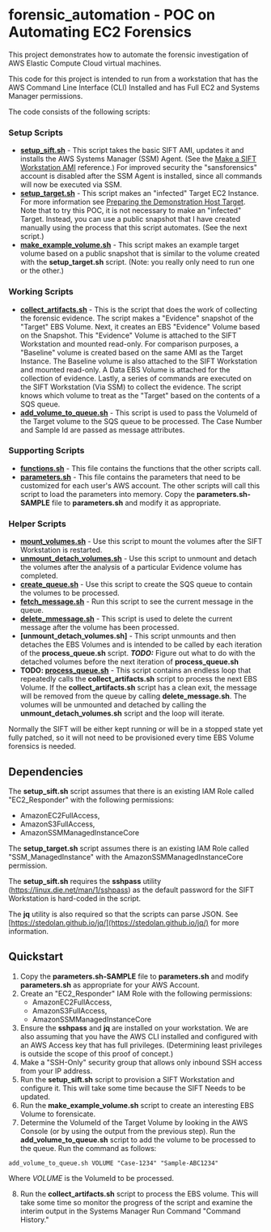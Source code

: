 # forensic_automation - POC on Automating EC2 Forensics
This project demonstrates how to automate the forensic investigation of AWS Elastic
Compute Cloud virtual machines.

This code for this project is intended to run from a workstation that has the AWS Command Line Interface (CLI) Installed and has Full EC2 and Systems Manager permissions.

The code consists of the following scripts:
### Setup Scripts
* **[setup_sift.sh](setup_sift.sh)** - This script takes the basic SIFT AMI, updates it and installs the AWS Systems Manager (SSM) Agent. (See the [Make a SIFT Workstation AMI](https://forensicate.cloud/aws/sift-ami) reference.) For improved security the "sansforensics" account is disabled after the SSM Agent is installed, since all commands will now be executed via SSM.
* **[setup_target.sh](setup_target.sh)** - This script makes an "infected" Target EC2 Instance. For more information see [Preparing the Demonstration Host Target](https://forensicate.cloud/ws1/Lab1-Preparing_the_Demonstration_Host_Target). Note that to try this POC, it is not necessary to make an "infected" Target. Instead, you can use a public snapshot that I have created manually using the process that this script automates. (See the next script.)
* **[make_example_volume.sh](make_example_volume.sh)** - This script makes an example target volume based on a public snapshot that is similar to the volume created with the **setup_target.sh** script. (Note: you really only need to run one or the other.)

### Working Scripts
* **[collect_artifacts.sh](collect_artifacts.sh)** - This is the script that does the work of collecting the forensic evidence. The script makes a "Evidence" snapshot of the "Target" EBS Volume. Next, it creates an EBS "Evidence" Volume based on the Snapshot. This "Evidence" Volume is attached to the SIFT Workstation and mounted read-only. For comparison purposes, a "Baseline" volume is created based on the same AMI as the Target Instance. The Baseline volume is also attached to the SIFT Workstation and mounted read-only. A Data EBS Volume is attached for the collection of evidence. Lastly, a series of commands are executed on the SIFT Workstation (Via SSM) to collect the evidence. The script knows which volume to treat as the "Target" based on the contents of a SQS queue.
* **[add_volume_to_queue.sh](add_volume_to_queue.sh)** - This script is used to pass the VolumeId of the Target volume to the SQS queue to be processed. The Case Number and Sample Id are passed as message attributes.

### Supporting Scripts
* **[functions.sh](functions.sh)** - This file contains the functions that the other scripts call.
* **[parameters.sh](parameters.sh)** - This file contains the parameters that need to be customized for each user's AWS account. The other scripts will call this script to load the parameters into memory. Copy the **parameters.sh-SAMPLE** file to **parameters.sh** and modify it as appropriate.

### Helper Scripts
* **[mount_volumes.sh](mount_volumes.sh)** - Use this script to mount the volumes after the SIFT Workstation is restarted.
* **[unmount_detach_volumes.sh](unmount_detach_volumes.sh)** - Use this script to unmount and detach the volumes after the analysis of a particular Evidence volume has completed.
* **[create_queue.sh](create_queue.sh)** - Use this script to create the SQS queue to contain the volumes to be processed.
* **[fetch_message.sh](fetch_message.sh)** - Run this script to see the current message in the queue.
* **[delete_mmessage.sh](delete_mmessage.sh)** - This script is used to delete the current message after the volume has been processed.
* **[unmount_detach_volumes.sh]** - This script unmounts and then detaches the EBS Volumes and is intended to be called by each iteration of the **process_queue.sh** script. **_TODO:_** Figure out what to do with the detached volumes before the next iteration of **process_queue.sh**
* **TODO: [process_queue.sh](process_queue.sh)** - This script contains an endless loop that repeatedly calls the **collect_artifacts.sh** script to process the next EBS Volume. If the **collect_artifacts.sh** script has a clean exit, the message will be removed from the queue by calling **delete_message.sh**. The volumes will be unmounted and detached by calling the **unmount_detach_volumes.sh** script and the loop will iterate.


Normally the SIFT will be either kept running or will be in a stopped state yet fully patched, so it will not need to be provisioned every time EBS Volume forensics is needed.

## Dependencies
The **setup_sift.sh** script assumes that there is an existing IAM Role called "EC2_Responder" with the following permissions:
* AmazonEC2FullAccess,
* AmazonS3FullAccess,
* AmazonSSMManagedInstanceCore

The **setup_target.sh** script assumes there is an existing IAM Role called "SSM_ManagedInstance" with the AmazonSSMManagedInstanceCore permission.

 The **setup_sift.sh** requires the **sshpass** utility (https://linux.die.net/man/1/sshpass) as the default password for the SIFT Workstation is hard-coded in the script.

 The **jq** utility is also required so that the scripts can parse JSON. See [https://stedolan.github.io/jq/](https://stedolan.github.io/jq/) for more information.

## Quickstart
1. Copy the **parameters.sh-SAMPLE** file to **parameters.sh** and modify **parameters.sh** as appropriate for your AWS Account.
2. Create an "EC2_Responder" IAM Role with the following permissions:
   * AmazonEC2FullAccess,
   * AmazonS3FullAccess,
   * AmazonSSMManagedInstanceCore
3. Ensure the **sshpass** and **jq** are installed on your workstation. We are also assuming that you have the AWS CLI installed and configured with an AWS Access key that has full privileges. (Determining least privileges is outside the scope of this proof of concept.)
4. Make a "SSH-Only" security group that allows only inbound SSH access from your IP address.
5. Run the **setup_sift.sh** script to provision a SIFT Workstation and configure it. This will take some time because the SIFT Needs to be updated.
6. Run the **make_example_volume.sh** script to create an interesting EBS Volume to forensicate.
7. Determine the VolumeId of the Target Volume by looking in the AWS Console (or by using the output from the previous step). Run the **add_volume_to_queue.sh** script to add the volume to be processed to the queue. Run the command as follows:
```
add_volume_to_queue.sh VOLUME "Case-1234" "Sample-ABC1234"
```
Where *VOLUME* is the VolumeId to be processed.

8. Run the **collect_artifacts.sh** script to process the EBS volume. This will take some time so monitor the progress of the script and examine the interim output in the Systems Manager Run Command "Command History."
